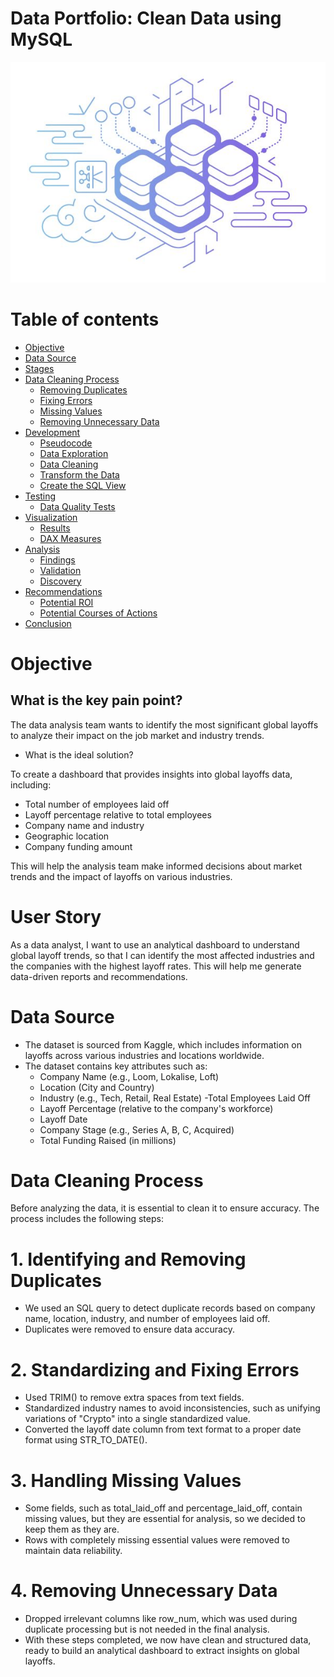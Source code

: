 # Data Portfolio: Clean Data using MySQL 
![excel-to-powerbi-animated-diagram](assets/images/sqlaimge.png)

# Table of contents 

- [Objective](#objective)
- [Data Source](#data-source)
- [Stages](#stages)
- [Data Cleaning Process](#Data-Cleaning-Process)
  - [Removing Duplicates](#Removing-Duplicates)
  - [Fixing Errors](#Fixing-Errors)
  - [Missing Values](#Missing-Values)
  - [Removing Unnecessary Data](#Removing-Unnecessary-Data)
- [Development](#development)
  - [Pseudocode](#pseudocode)
  - [Data Exploration](#data-exploration)
  - [Data Cleaning](#data-cleaning)
  - [Transform the Data](#transform-the-data)
  - [Create the SQL View](#create-the-sql-view)
- [Testing](#testing)
  - [Data Quality Tests](#data-quality-tests)
- [Visualization](#visualization)
  - [Results](#results)
  - [DAX Measures](#dax-measures)
- [Analysis](#analysis)
  - [Findings](#findings)
  - [Validation](#validation)
  - [Discovery](#discovery)
- [Recommendations](#recommendations)
  - [Potential ROI](#potential-roi)
  - [Potential Courses of Actions](#potential-courses-of-actions)
- [Conclusion](#conclusion)




# Objective 

## What is the key pain point?

 The data analysis team wants to identify the most significant global layoffs to analyze their impact on the job market and industry trends.

- What is the ideal solution?

To create a dashboard that provides insights into global layoffs data, including:

- Total number of employees laid off
-  Layoff percentage relative to total employees
-  Company name and industry
-  Geographic location
-  Company funding amount

 This will help the analysis team make informed decisions about market trends and the impact of layoffs on various industries.

# User Story

As a data analyst, I want to use an analytical dashboard to understand global layoff trends, so that I can identify the most affected industries and the companies with the highest layoff rates. This will help me generate data-driven reports and recommendations.


# Data Source
- The dataset is sourced from Kaggle, which includes information on layoffs across various industries and locations worldwide.
- The dataset contains key attributes such as:
  - Company Name (e.g., Loom, Lokalise, Loft)
  - Location (City and Country)
  - Industry (e.g., Tech, Retail, Real Estate)
  -Total Employees Laid Off
  - Layoff Percentage (relative to the company's workforce)
  - Layoff Date
  - Company Stage (e.g., Series A, B, C, Acquired)
  - Total Funding Raised (in millions)

# Data Cleaning Process

Before analyzing the data, it is essential to clean it to ensure accuracy. The process includes the following steps:
# 1. Identifying and Removing Duplicates
- We used an SQL query to detect duplicate records based on company name, location, industry, and number of employees laid off.
- Duplicates were removed to ensure data accuracy.
# 2. Standardizing and Fixing Errors
- Used TRIM() to remove extra spaces from text fields.
- Standardized industry names to avoid inconsistencies, such as unifying variations of "Crypto" into a single standardized value.
- Converted the layoff date column from text format to a proper date format using STR_TO_DATE().
# 3. Handling Missing Values
- Some fields, such as total_laid_off and percentage_laid_off, contain missing values, but they are essential for analysis, so we decided to keep them as they are.
- Rows with completely missing essential values were removed to maintain data reliability.
# 4. Removing Unnecessary Data
- Dropped irrelevant columns like row_num, which was used during duplicate processing but is not needed in the final analysis.
- With these steps completed, we now have clean and structured data, ready to build an analytical dashboard to extract insights on global layoffs.


